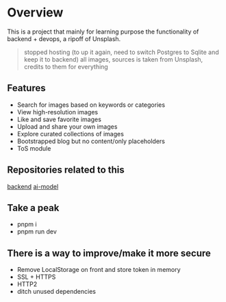 # Overview

This is a project that mainly for learning purpose the functionality of backend + devops, a ripoff of Unsplash.
> stopped hosting (to up it again, need to switch Postgres to Sqlite and keep it to backend)
> all images, sources is taken from Unsplash, credits to them for everything

## Features

- Search for images based on keywords or categories
- View high-resolution images
- Like and save favorite images
- Upload and share your own images
- Explore curated collections of images
- Bootstrapped blog but no content/only placeholders
- ToS module

## Repositories related to this

[backend](https://github.com/AlexanderKudr/luminova-backend)
[ai-model](https://github.com/AlexanderKudr/ai-texttoimage-generator)

## Take a peak

- pnpm i
- pnpm run dev

## There is a way to improve/make it more secure

- Remove LocalStorage on front and store token in memory
- SSL + HTTPS
- HTTP2
- ditch unused dependencies

